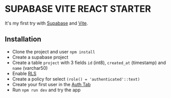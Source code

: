 # SUPABASE VITE REACT STARTER 
It's my first try with [Supabase](https://supabase.io) and [Vite](https://vitejs.dev/).

## Installation
- Clone the project and user `npm install`
- Create a supabase project
- Create a table `project` with 3 fields `id` (int8), `created_at` (timestamp) and `name` (varchar50)
- Enable [RLS](https://supabase.com/docs/learn/auth-deep-dive/auth-row-level-security)
- Create a policy for select `(role() = 'authenticated'::text)`
- Create your first user in the [Auth Tab](https://supabase.com/docs/guides/auth)
- Run `npm run dev` and try the app

